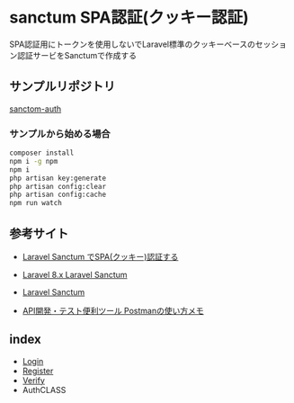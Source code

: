 # sanctum SPA認証(クッキー認証)

SPA認証用にトークンを使用しないでLaravel標準のクッキーベースのセッション認証サービをSanctumで作成する

## サンプルリポジトリ

[sanctom-auth](https://github.com/kohx/sanctom-auth)  

### サンプルから始める場合

```bash
composer install
npm i -g npm
npm i
php artisan key:generate
php artisan config:clear
php artisan config:cache
npm run watch
```

## 参考サイト

- [Laravel Sanctum でSPA(クッキー)認証する](https://qiita.com/ucan-lab/items/3e7045e49658763a9566)
- [Laravel 8.x Laravel Sanctum](https://readouble.com/laravel/8.x/ja/sanctum.html)
- [Laravel Sanctum](https://laravel.com/docs/8.x/sanctum)

- [API開発・テスト便利ツール Postmanの使い方メモ](https://qiita.com/zaburo/items/16ac4189d0d1c35e26d1)

## index

- [Login](/wiki/Login.md)
- [Register](/wiki/Register.md)
- [Verify](/wiki/Verify.md)
- AuthCLASS
<!-- - [Forgot](/wiki/Forgot.md) -->
<!-- - [Reset](/wiki/Reset.md) -->
<!-- - [Vuex](/wiki/Vuex.md) -->
<!-- - [Workbox](/wiki/Workbox.md) -->
<!-- - [Modules](/wiki/Modules.md) -->
<!-- - [Component](/wiki/component.md) -->
<!-- - [Error](/wiki/error.md) -->

<!-- - [injection](/wiki/injection.md) -->
<!-- - [can](/wiki/can.md) -->